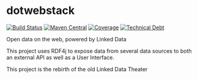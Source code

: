 # dotwebstack

[![Build Status](https://travis-ci.org/dotwebstack/dotwebstack-framework.svg?branch=master)](https://travis-ci.org/dotwebstack/dotwebstack-framework)
[![Maven Central](https://maven-badges.herokuapp.com/maven-central/org.dotwebstack.framework/dotwebstack-core/badge.svg?style=flat-square)](https://maven-badges.herokuapp.com/maven-central/org.dotwebstack.framework/dotwebstack-core/)
[![Coverage](https://sonarcloud.io/api/badges/measure?key=org.dotwebstack.framework:dotwebstack-framework&metric=coverage)](https://sonarqube.com/dashboard?id=org.dotwebstack.framework%3Adotwebstack-framework)
[![Technical Debt](https://sonarqube.com/api/badges/measure?key=org.dotwebstack:docker-maven-plugin&metric=sqale_debt_ratio)](https://sonarqube.com/dashboard?id=org.dotwebstack%3Adocker-maven-plugin)


Open data on the web, powered by Linked Data

This project uses RDF4j to expose data from several data sources to both an external API as well as a User Interface.

This project is the rebirth of the old Linked Data Theater